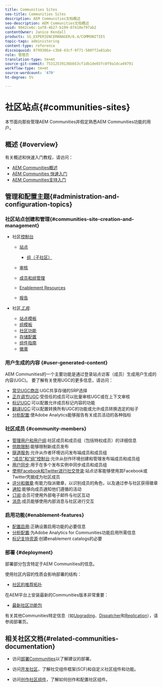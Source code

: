 ```yaml
---
title: Communities Sites
seo-title: Communities Sites
description: AEM Communities文档概述
seo-description: AEM Communities文档概述
uuid: 9842ce6c-1af8-4b27-b199-07410e797ab2
contentOwner: Janice Kendall
products: SG_EXPERIENCEMANAGER/6.4/COMMUNITIES
topic-tags: administering
content-type: reference
discoiquuid: 8799386a-c3b8-43cf-9f71-580ff2a81abc
role: 管理员
translation-type: tm+mt
source-git-commit: 75312539136bb53cf1db1de03fc0f9a1dca49791
workflow-type: tm+mt
source-wordcount: '479'
ht-degree: 5%

---
```



# 社区站点{#communities-sites}

本节面向那些管理AEM Communities并假定熟悉AEM Communities功能的用户。

## 概述 {#overview}

有关概述和快速入门教程，请访问：

* [AEM Communities概述](overview.md)
* [AEM Communities 快速入门](getting-started.md)
* [AEM Communities支持入门](getting-started-enablement.md)

## 管理和配置主题{#administration-and-configuration-topics}

### 社区站点创建和管理{#communities-site-creation-and-management}

* 社区[控制台](consoles.md)

   * [站点](sites-console.md)

      * [组（子社区）](groups.md)
   * [审核](moderation.md)
   * [成员和组管理](members.md)
   * [Enablement Resources](resources.md)
   * [报告](reports.md)


* 社区&#x200B;[*工具*](tools.md):

   * [站点模板](sites.md)
   * [组模板](tools-groups.md)
   * [社区功能](functions.md)
   * [存储配置](srp-config.md)
   * [组件指南](components-guide.md)
   * [徽章](badges.md)


### 用户生成的内容 {#user-generated-content}

AEM Communities的一个主要功能是通过登录站点访客（成员）生成用户生成的内容(UGC)。 要了解有关使用UGC的更多信息，请访问：

* [常见UGC商店](working-with-srp.md):UGC共享存储的SRP选择
* [正在调节UGC](moderate-ugc.md):受信任的成员可以批量审核UGC或在上下文审核
* [标记UGC](tag-ugc.md):可以配置允许成员标记内容的功能
* [翻译UGC](translate-ugc.md):可以配置转换所有UGC的功能或允许成员转换选定的帖子
* [分析配置](analytics.md):使Adobe Analytics能够报告有关成员活动的各种指标

### 社区成员 {#community-members}

* [管理用户和用户组](users.md):社区成员和成员组（包括特权成员）的详细信息
* [供款限制](limits.md):能够限制新成员发布
* [隧道服务](deploy-communities.md#tunnel-service-on-author):允许从作者环境访问发布端成员和成员组
* [“成员”和“组”控制台](members.md):允许从创作环境创建和管理发布端成员和成员组
* [用户同步](sync.md):用于在多个发布实例中同步成员和成员组
* [使用Facebook和Twitter进行社交登录](social-login.md):站点访客能够使用其Facebook或Twitter凭据成为社区成员
* [评分和徽章](implementing-scoring.md):有能力指派徽章，以识别成员的角色，以及通过参与社区获得徽章
* [通知](notifications.md):能够向成员通知他们遵循的活动
* [订阅](subscriptions.md):会员可使用外部电子邮件与社区互动
* [消息](messaging.md):成员能够使用内部消息与社区进行交互

### 启用功能{#enablement-features}

* [配置启用](enablement.md):正确设置启用功能的必要信息
* [分析配置](analytics.md):为Adobe Analytics for Communities功能启用所需信息
* [标记支持资源](tag-resources.md):创建enablement catalogs的必要

### 部署 {#deployment}

部署部分包含特定于AEM Communities的信息。

使用社区内容的性质会影响部署的结构：

* [社区的推荐拓扑](topologies.md)

在AEM平台上安装最新的Communities版本非常重要：

* [最新社区功能包](deploy-communities.md#latestfeaturepack)

有关其他Communities特定信息（如[Upgrading](upgrade.md)、[Dispatcher](dispatcher.md)和[Replication](deploy-communities.md#replication-agents-on-author)），请参阅部署页。

## 相关社区文档{#related-communities-documentation}

* 访问[部署Communities](deploy-communities.md)以了解建议的部署。

* 访问[开发社区](communities.md)，了解社交组件框架(SCF)和自定义社区组件和功能。

* 访问[创作社区组件](author-communities.md)，了解如何创作和配置社区组件。
